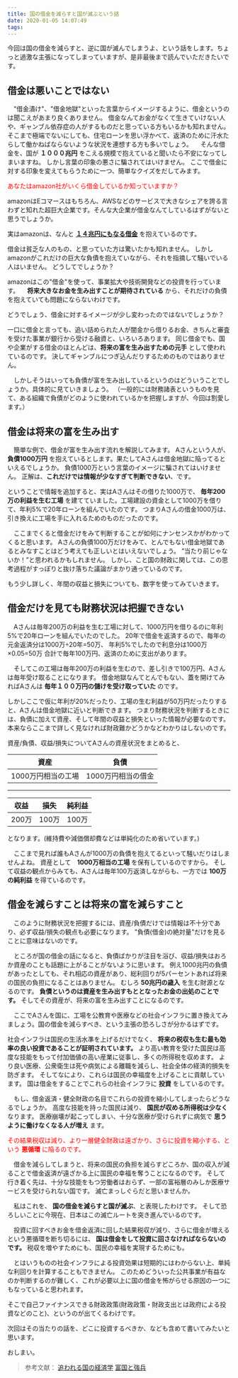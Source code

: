 ```yaml
---
title: 国の借金を減らすと国が滅ぶという話
date: 2020-01-05 14:07:49
tags:
---
```

今回は国の借金を減らすと、逆に国が滅んでしまうよ、という話をします。ちょっと過激な主張になってしまっていますが、是非最後まで読んでいただきたいです。



## 借金は悪いことではない
　"借金漬け"、"借金地獄"といった言葉からイメージするように、借金というのは聞こえがあまり良くありません。
借金なんてお金がなくて生きていけない人や、ギャンブル依存症の人がするものだと思っている方もいるかも知れません。
そこまで極端でないにしても、住宅ローンを思い浮かべて、返済のために汗水たらして働かねばならないような状況を連想する方も多いでしょう。
　そんな借金を、国が **１０００兆円** をこえる規模で抱えていると聞いたら不安になってしまいますね。
しかし言葉の印象の悪さに騙されてはいけません。
ここで借金に対する印象を変えてもらうために一つ、簡単なクイズをだしてみます。

<font color="red">あなたはamazon社がいくら借金しているか知っていますか？</font>

amazonはEコマースはもちろん、AWSなどのサービスで大きなシェアを誇る言わずと知れた超巨大企業です。そんな大企業が借金なんてしているはずがないと思うでしょうか。

実はamazonは、なんと **[１４兆円にもなる借金]( https://jp.investing.com/equities/amazon-com-inc-balance-sheet )** を抱えているのです。

借金は貧乏な人のもの、と思っていた方は驚いたかも知れません。
しかしamazonがこれだけの巨大な負債を抱えていながら、それを指摘して騒いでいる人はいません。
どうしてでしょうか？

amazonはこの"借金"を使って、事業拡大や技術開発などの投資を行っています。
　**将来大きなお金を生み出すことが期待されている** から、それだけの負債を抱えていても問題にならないわけです。

どうでしょう、借金に対するイメージが少し変わったのではないでしょうか？

一口に借金と言っても、追い詰められた人が闇金から借りるお金、きちんと審査を受けた事業が銀行から受ける融資と、いろいろあります。
同じ借金でも、国や企業がする借金のほとんどは、**将来の富を生み出すための元手** として使われているのです。
決してギャンブルにつぎ込んだりするためのものではありません。

　しかしそうはいっても負債が富を生み出しているというのはどういうことでしょうか。具体的に見ていきましょう。
（一般的には財務諸表というものを見て、ある組織で負債がどのように使われているかを把握しますが、今回は割愛します。）


## 借金は将来の富を生み出す
　簡単な例で、借金が富を生み出す流れを解説してみます。
Aさんという人が、 **負債1000万円** を抱えているとします。果たしてAさんは借金地獄に陥ってるといえるでしょうか。
負債1000万という言葉のイメージに騙されてはいけません。
正解は、**これだけでは情報が少なすぎて判断できない**、です。

ということで情報を追加すると、実はAさんはその借りた1000万で、 **毎年200万の利益を生む工場** を建てていました。工場建設の資金として1000万を借りて、年利5%で20年ローンを組んでいたのです。
つまりAさんの借金1000万は、引き換えに工場を手に入れるためのものだったのです。

　ここまでくると借金だけをみて判断することが如何にナンセンスかがわかってくると思います。
Aさんの負債1000万だけをみて、とんでもない借金地獄であるとみなすことはどう考えても正しいとはいえないでしょう。
”当たり前じゃないか！”と思われるかもしれません。
しかし、こと国の財政に関しては、この思考過程がすっぽりと抜け落ちた議論がまかり通っているのです。

もう少し詳しく、年間の収益と損失についても、数字を使ってみていきます。

## 借金だけを見ても財務状況は把握できない
　Aさんは毎年200万の利益を生む工場に対して、1000万円を借りるのに年利5%で20年ローンを組んでいたのでした。
20年で借金を返済するので、毎年の元金返済分は1000万÷20年=50万、
年利5%でしたので利息分は1000万×0.05=50万
合計で毎年100万円、返済のために支出があります。

　そしてこの工場は毎年200万の利益を生むので、差し引きで100万円、Aさんは毎年受け取ることになります。
借金地獄なんてとんでもない、蓋を開けてみればAさんは **毎年１００万円の儲けを受け取っていた** のです。

しかしここで仮に年利が20%だったり、工場の生む利益が50万円だったりすると、Aさんは借金地獄に近いと判断できます。
つまり財務状況を判断するときには、負債に加えて資産、そして年間の収益と損失といった情報が必要なのです。
本来ならここまで詳しく見なければ財政難かどうかなどわかりはしないのです。

資産/負債、収益/損失についてAさんの資産状況をまとめると、

| 資産 | 負債 |
| --- |--- |
| 1000万円相当の工場 | 1000万円相当の借金 |

---
| 収益 | 損失 | 純利益 |
| --- |--- |--- |
| 200万 | 100万 | 100万 |


となります。(維持費や減価償却費などは単純化のため省いています。)

　ここまで見れば誰もAさんが1000万の負債を抱えてるといって騒いだりはしませんよね。
資産として　**1000万相当の工場** を保有しているのですから。
そして収益の観点からみても、Aさんは毎年100万返済しながらも、一方では **100万の純利益** を得ているのです。


## 借金を減らすことは将来の富を減らすこと
　このように財務状況を把握するには、資産/負債だけでは情報は不十分であり、必ず収益/損失の観点も必要になります。
"負債(借金)の絶対量"だけを見ることに意味はないのです。

　ところが国の借金の話になると、負債ばかりが注目を浴び、収益/損失はおろか資産のことも話題に上がることがないように思います。
例え1000兆円の負債があったとしても、それ相応の資産があり、総利回りが5パーセントあれば将来の国民の負担になることはありません。
むしろ **50兆円の歳入** を生む財源となるのです。
 **負債というのは資産を生み出すもととなったお金の出処のことです。** そしてその資産が、将来の富を生み出すことになるのです。

 　ここでAさんを国に、工場を公教育や医療などの社会インフラに置き換えてみましょう。国の借金を減らすべき、という主張の恐ろしさが分かるはずです。

 社会インフラは国民の生活水準を上げるだけでなく、 **将来の税収も生む最も効率の良い投資であることが証明されています。**
より高い教育を受けた国民は高度な技能をもって付加価値の高い産業に従事し、多くの所得税を収めます。
より良い医療、公衆衛生は死や病気による離職を減らし、社会全体の経済的損失を防ぎます。
そしてなにより、これらは国民の幸福度を上げることに貢献しています。
国は借金をすることでこれらの社会インフラに **投資** をしているのです。

　もし、借金返済・健全財政の名目でこれらの投資を縮小してしまったらどうなるでしょうか。
高度な技能を持った国民は減り、 **国民が収める所得税は少なく** なります。
医療崩壊が起こってしまい、十分な医療が受けられずに病気で **思うように働けなくなる人が増え** ます。

<font color="red">その結果税収は減り、より一層健全財政は遠ざかり、さらに投資を縮小する、という **悪循環** に陥るのです。</font>

　借金を減らしてしまうと、将来の国民の負担を減らすどころか、国の収入が減ることで借金返済が遠ざかる上に国民の幸福を奪うことになるのです。
そして行き着く先は、十分な技能をもつ労働者はおらず、一部の富裕層のみしか医療サービスを受けられない国です。
滅亡まっしぐらだと思いませんか。

　私はこれを、 **国の借金を減らすと国が滅ぶ**、と表現したわけです。
そして恐ろしいことに今現在、日本はこの滅亡ルートを突き進んでいるのです。

　投資に回すべきお金を借金返済に回した結果税収が減り、さらに借金が増えるという悪循環を断ち切るには、 **国は借金をして投資に回さなければならないのです。**
税収を増やすためにも、国民の幸福を実現するためにも。

　とはいうものの社会インフラによる投資効果は短期的にはわからない上、単純な利回りを計算することもできません。
このためどういった公共事業が有益なのか判断するのが難しく、これが必要以上に国の借金を怖がらせる原因の一つにもなっていると思われます。

そこで自己ファイナンスできる財政政策(財政政策・財政支出とは政府による投資などのこと)、というのが出てくるわけです。

次回はその当たりの話を、どこに投資するべきか、なども含めて書いてみたいと思います。


おしまい。

>参考文献：
>[追われる国の経済学](https://www.amazon.co.jp/%E3%80%8C%E8%BF%BD%E3%82%8F%E3%82%8C%E3%82%8B%E5%9B%BD%E3%80%8D%E3%81%AE%E7%B5%8C%E6%B8%88%E5%AD%A6-%E3%83%9D%E3%82%B9%E3%83%88%E3%83%BB%E3%82%B0%E3%83%AD%E3%83%BC%E3%83%90%E3%83%AA%E3%82%BA%E3%83%A0%E3%81%AE%E5%87%A6%E6%96%B9%E7%AE%8B-%E3%83%AA%E3%83%81%E3%83%A3%E3%83%BC%E3%83%89%E3%83%BB%E3%82%AF%E3%83%BC/dp/4492444513/ref=sr_1_1?adgrpid=71314764234&gclid=CjwKCAiAjMHwBRAVEiwAzdLWGH_LwjP1zcjLYZ1ZrkyjOMOu-WWJk3TY83S6qTkSFsk5WQpaEVJ8shoCYcoQAvD_BwE&hvadid=340891249871&hvdev=c&hvlocphy=1009461&hvnetw=g&hvpos=1t1&hvqmt=e&hvrand=16358762526149835168&hvtargid=aud-759377471933%3Akwd-729403601694&hydadcr=21805_10989638&jp-ad-ap=0&keywords=%E8%BF%BD%E3%82%8F%E3%82%8C%E3%82%8B%E5%9B%BD%E3%81%AE%E7%B5%8C%E6%B8%88%E5%AD%A6&qid=1578207106&sr=8-1)
>[富国と強兵](https://www.amazon.co.jp/%E5%AF%8C%E5%9B%BD%E3%81%A8%E5%BC%B7%E5%85%B5-%E4%B8%AD%E9%87%8E-%E5%89%9B%E5%BF%97/dp/4492444386/ref=sr_1_1?adgrpid=66185920500&gclid=CjwKCAiAjMHwBRAVEiwAzdLWGE_EvPg26yZOMivcIVmWCbLP3MmqOFbdMj296Z_BCRkQr1NbLSQniBoCKMIQAvD_BwE&hvadid=338548347972&hvdev=c&hvlocphy=1009461&hvnetw=g&hvpos=1t1&hvqmt=e&hvrand=7530677682994898374&hvtargid=aud-759377471933%3Akwd-334163736224&hydadcr=16035_11170806&jp-ad-ap=0&keywords=%E5%AF%8C%E5%9B%BD%E3%81%A8%E5%BC%B7%E5%85%B5&qid=1578207194&s=books&sr=1-1)
